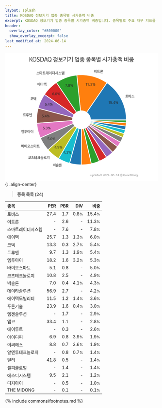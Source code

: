 ```yaml
---
layout: splash
title: KOSDAQ 정보기기 업종 종목별 시가총액 비중
excerpt: KOSDAQ 정보기기 업종 종목별 시가총액 비중입니다. 종목별로 주요 재무 지표를 함께 표시합니다.
header:
  overlay_color: "#800000"
  show_overlay_excerpt: false
last_modified_at: 2024-06-14
---
```



![KOSDAQ 정보기기 업종 종목별 시가총액 비중](/stats/sector/images/kosdaq_업종_정보기기_종목.png){: .align-center}


> **종목 목록 (24)**<a id="list"></a>

| **종목** | **PER** | **PBR** | **DIV** | **비중** |
| :------- | ------: | ------: | ------: | -------: |
| 토비스 | 27.4 | 1.7 | 0.8<small>%</small> | 15.4<small>%</small> |
| 이트론 | - | 2.6 | - | 11.3<small>%</small> |
| 스마트레이더시스템 | - | 7.6 | - | 7.8<small>%</small> |
| 에이텍 | 25.7 | 1.3 | 1.3<small>%</small> | 6.0<small>%</small> |
| 코텍 | 13.3 | 0.3 | 2.7<small>%</small> | 5.4<small>%</small> |
| 트루엔 | 9.7 | 1.3 | 1.9<small>%</small> | 5.4<small>%</small> |
| 엠투아이 | 18.2 | 1.6 | 3.2<small>%</small> | 5.3<small>%</small> |
| 바이오스마트 | 5.1 | 0.8 | - | 5.0<small>%</small> |
| 코츠테크놀로지 | 10.8 | 2.5 | - | 4.9<small>%</small> |
| 빅솔론 | 7.0 | 0.4 | 4.1<small>%</small> | 4.3<small>%</small> |
| 데이타솔루션 | 56.9 | 2.7 | - | 4.2<small>%</small> |
| 에이텍모빌리티 | 11.5 | 1.2 | 1.4<small>%</small> | 3.6<small>%</small> |
| 푸른기술 | 23.9 | 1.6 | 0.4<small>%</small> | 3.0<small>%</small> |
| 엠젠솔루션 | - | 1.7 | - | 2.9<small>%</small> |
| 앱코 | 33.4 | 1.1 | - | 2.8<small>%</small> |
| 에이루트 | - | 0.3 | - | 2.6<small>%</small> |
| 아이디피 | 6.9 | 0.8 | 3.9<small>%</small> | 1.9<small>%</small> |
| 이씨에스 | 8.8 | 0.7 | 3.6<small>%</small> | 1.9<small>%</small> |
| 알엔투테크놀로지 | - | 0.8 | 0.7<small>%</small> | 1.4<small>%</small> |
| 딜리 | 41.8 | 0.5 | - | 1.4<small>%</small> |
| 셀피글로벌 | - | 1.4 | - | 1.4<small>%</small> |
| 에스디시스템 | 9.5 | 2.1 | - | 1.2<small>%</small> |
| 디지아이 | - | 0.5 | - | 1.0<small>%</small> |
| THE MIDONG | - | 0.1 | - | 0.1<small>%</small> |

{% include commons/footnotes.md %}